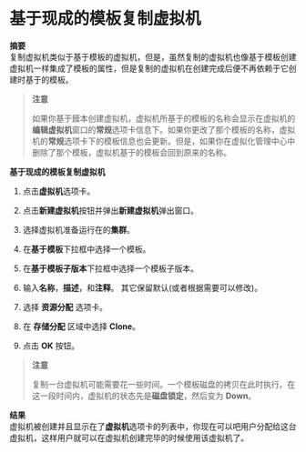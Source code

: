 # 基于现成的模板复制虚拟机

**摘要**<br/>
复制虚拟机类似于基于模板的虚拟机，但是，虽然复制的虚拟机也像基于模板创建虚拟机一样集成了模板的属性，但是复制的虚拟机在创建完成后便不再依赖于它创建时基于的模板。

> **注意**
>
> 如果你基于饃本创建虚拟机，虚拟机所基于的模板的名称会显示在虚拟机的**编辑虚拟机**窗口的**常规**选项卡信息下。如果你更改了那个模板的名称，虚拟机的**常规**选项卡下的模板信息也会更新。但是，如果你在虚拟化管理中心中删除了那个模板，虚拟机基于的模板会回到原来的名称。


**基于现成的模板复制虚拟机**

1. 点击**虚拟机**选项卡。

2. 点击**新建虚拟机**按钮并弹出**新建虚拟机**弹出窗口。

3. 选择虚拟机准备运行在的**集群**。

4. 在**基于模板**下拉框中选择一个模板。

5. 在**基于模板子版本**下拉框中选择一个模板子版本。

6. 输入**名称**，**描述**，和**注释**。 其它保留默认(或者根据需要可以修改)。

7. 选择 **资源分配** 选项卡。

8. 在 **存储分配** 区域中选择 **Clone**。

9. 点击 **OK** 按钮。

> **注意**
>
> 复制一台虚拟机可能需要花一些时间。一个模板磁盘的拷贝在此时执行。在这一段时间内，虚拟机的状态先是**磁盘锁定**，然后变为
> **Down**。

**结果**<br/>
虚拟机被创建并且显示在了**虚拟机**选项卡的列表中，你现在可以吧用户分配给这台虚拟机，这样用户就可以在虚拟机创建完毕的时候使用该虚拟机了。
